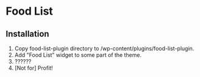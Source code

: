 Food List
=========

Installation
------------

1. Copy food-list-plugin directory to <wordpress-root>/wp-content/plugins/food-list-plugin.
2. Add "Food List" widget to some part of the theme. 
3. ??????
4. [Not for] Profit!
